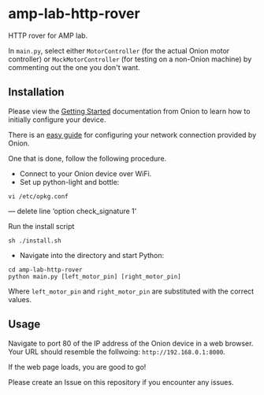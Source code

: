 # amp-lab-http-rover
HTTP rover for AMP lab.

In `main.py`, select either `MotorController` (for the actual Onion motor controller) or `MockMotorController` (for testing on a non-Onion machine) by commenting out the one you don't want.

## Installation

Please view the [Getting Started](https://docs.onion.io/omega2-docs/first-time-setup.html) documentation from Onion to learn how to initially configure your device.

There is an [easy guide](https://docs.onion.io/omega2-docs/connecting-to-wifi-networks-command-line.html) for configuring your network connection provided by Onion.

One that is done, follow the following procedure.

- Connect to your Onion device over WiFi.
- Set up python-light and bottle:
```
vi /etc/opkg.conf
```
— delete line ‘option check_signature 1'

Run the install script
```
sh ./install.sh
```
- Navigate into the directory and start Python:
```
cd amp-lab-http-rover
python main.py [left_motor_pin] [right_motor_pin]
```
Where `left_motor_pin` and `right_motor_pin` are substituted with the correct values.

## Usage

Navigate to port 80 of the IP address of the Onion device in a web browser. Your URL should resemble the follwoing: `http://192.168.0.1:8000`.

If the web page loads, you are good to go!

Please create an Issue on this repository if you encounter any issues.
